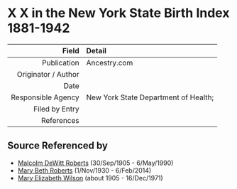 ﻿---
layout: page
permalink: /sources/s52161638
---

# X X in the New York State Birth Index 1881-1942

Field | Detail
---:|:---
Publication | Ancestry.com
Originator / Author | 
Date | 
Responsible Agency | New York State Department of Health;
Filed by Entry | 
References | 

## Source Referenced by

* [Malcolm DeWitt Roberts](../people/@21721539@-malcolm-dewitt-roberts-b1905-9-30-d1990-5-6.md) (30/Sep/1905 - 6/May/1990)
* [Mary Beth Roberts](../people/@44331192@-mary-beth-roberts-b1930-11-1-d2014-2-6.md) (1/Nov/1930 - 6/Feb/2014)
* [Mary Elizabeth Wilson](../people/@99819804@-mary-elizabeth-wilson-b1905-d1971-12-16.md) (about 1905 - 16/Dec/1971)
